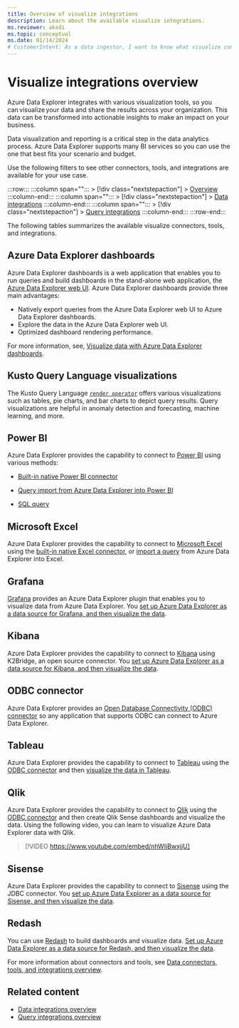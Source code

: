 ```yaml
---
title: Overview of visualize integrations
description: Learn about the available visualize integrations.
ms.reviewer: aksdi
ms.topic: conceptual
ms.date: 01/14/2024
# CustomerIntent: As a data ingestor, I want to know what visualize connectors and tools are available, so that I can choose the right one for my use case.
---
```

# Visualize integrations overview

Azure Data Explorer integrates with various visualization tools, so you can visualize your data and share the results across your organization. This data can be transformed into actionable insights to make an impact on your business.

Data visualization and reporting is a critical step in the data analytics process. Azure Data Explorer supports many BI services so you can use the one that best fits your scenario and budget.

Use the following filters to see other connectors, tools, and integrations are available for your use case.

:::row:::
   :::column span="":::
      > [!div class="nextstepaction"]
      > [Overview](integrate-overview.md)
   :::column-end:::
   :::column span="":::
      > [!div class="nextstepaction"]
      > [Data integrations](integrate-data-overview.md)
   :::column-end:::
   :::column span="":::
      > [!div class="nextstepaction"]
      > [Query integrations](integrate-query-overview.md)
   :::column-end:::
:::row-end:::

The following tables summarizes the available visualize connectors, tools, and integrations.

## Azure Data Explorer dashboards

Azure Data Explorer dashboards is a web application that enables you to run queries and build dashboards in the stand-alone web application, the [Azure Data Explorer web UI](web-query-data.md). Azure Data Explorer dashboards provide three main advantages:

* Natively export queries from the Azure Data Explorer web UI to Azure Data Explorer dashboards.
* Explore the data in the Azure Data Explorer web UI.
* Optimized dashboard rendering performance.

For more information, see, [Visualize data with Azure Data Explorer dashboards](azure-data-explorer-dashboards.md).

## Kusto Query Language visualizations

The Kusto Query Language [`render operator`](kusto/query/render-operator.md) offers various visualizations such as tables, pie charts, and bar charts to depict query results. Query visualizations are helpful in anomaly detection and forecasting, machine learning, and more.

## Power BI

Azure Data Explorer provides the capability to connect to [Power BI](https://powerbi.microsoft.com) using various methods:

* [Built-in native Power BI connector](power-bi-data-connector.md?tabs=connector)

* [Query import from Azure Data Explorer into Power BI](power-bi-data-connector.md)

* [SQL query](power-bi-sql-query.md)

## Microsoft Excel

Azure Data Explorer provides the capability to connect to [Microsoft Excel](https://products.office.com/excel) using the [built-in native Excel connector](excel-connector.md), or [import a query](excel-blank-query.md) from Azure Data Explorer into Excel.

## Grafana

[Grafana](https://grafana.com) provides an Azure Data Explorer plugin that enables you to visualize data from Azure Data Explorer. You [set up Azure Data Explorer as a data source for Grafana, and then visualize the data](grafana.md).

## Kibana

Azure Data Explorer provides the capability to connect to [Kibana](https://www.elastic.co/guide/en/kibana/6.8/discover.html) using K2Bridge, an open source connector. You [set up Azure Data Explorer as a data source for Kibana, and then visualize the data](k2bridge.md).

## ODBC connector

Azure Data Explorer provides an [Open Database Connectivity (ODBC) connector](connect-odbc.md) so any application that supports ODBC can connect to Azure Data Explorer.

## Tableau

Azure Data Explorer provides the capability to connect to [Tableau](https://www.tableau.com)
 using the [ODBC connector](connect-odbc.md) and then [visualize the data in Tableau](tableau.md).

## Qlik

Azure Data Explorer provides the capability to connect to [Qlik](https://www.qlik.com) using the [ODBC connector](connect-odbc.md) and then create Qlik Sense dashboards and visualize the data. Using the following video, you can learn to visualize Azure Data Explorer data with Qlik.

> [!VIDEO https://www.youtube.com/embed/nhWIiBwxjjU]

## Sisense

Azure Data Explorer provides the capability to connect to [Sisense](https://www.sisense.com) using the JDBC connector. You [set up Azure Data Explorer as a data source for Sisense, and then visualize the data](sisense.md).

## Redash

You can use [Redash](https://redash.io/) to build dashboards and visualize data. [Set up Azure Data Explorer as a data source for Redash, and then visualize the data](redash.md).

For more information about connectors and tools, see [Data connectors, tools, and integrations overview](tools-integrations-overview.md#detailed-descriptions).

## Related content

* [Data integrations overview](integrate-data-overview.md)
* [Query integrations overview](integrate-query-overview.md)
